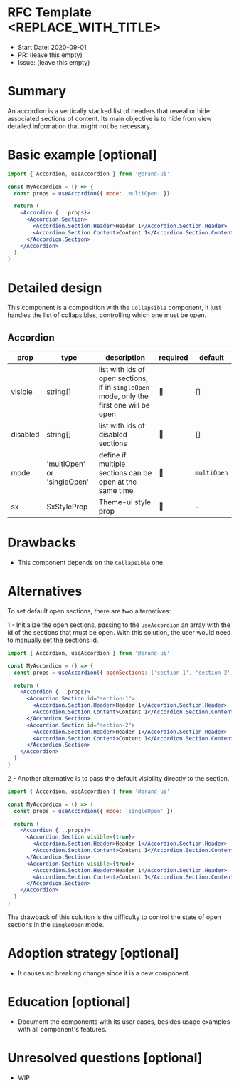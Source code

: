# RFC Template <REPLACE_WITH_TITLE>

- Start Date: 2020-09-01
- PR: (leave this empty)
- Issue: (leave this empty)

# Summary

An accordion is a vertically stacked list of headers that reveal or hide
associated sections of content. Its main objective is to hide from view detailed
information that might not be necessary.

# Basic example [optional]

```jsx
import { Accordion, useAccordion } from '@brand-ui'

const MyAccordion = () => {
  const props = useAccordion({ mode: 'multiOpen' })

  return (
    <Accordion {...props}>
      <Accordion.Section>
        <Accordion.Section.Header>Header 1</Accordion.Section.Header>
        <Accordion.Section.Content>Content 1</Accordion.Section.Content>
      </Accordion.Section>
    </Accordion>
  )
}
```

# Detailed design

This component is a composition with the `Collapsible` component, it just handles
the list of collapsibles, controlling which one must be open.

## Accordion

| prop    | type                        | description                                                                             | required | default     |
| ------- | --------------------------- | --------------------------------------------------------------------------------------- | -------- | ----------- |
| visible | string[]                    | list with ids of open sections, if in `singleOpen` mode, only the first one will be open | 🚫       | []          |
| disabled | string[]                    | list with ids of disabled sections                                                       | 🚫       | []          |
| mode    | 'multiOpen' or 'singleOpen' | define if multiple sections can be open at the same time                                | 🚫       | `multiOpen` |
| sx      | SxStyleProp                 | Theme-ui style prop                                                                     | 🚫       | -           |

# Drawbacks

- This component depends on the `Collapsible` one.

# Alternatives

To set default open sections, there are two alternatives:

1 - Initialize the open sections, passing to the `useAccordion` an array with
the id of the sections that must be open. With this solution, the user would
need to manually set the sections id.

```jsx
import { Accordion, useAccordion } from '@brand-ui'

const MyAccordion = () => {
  const props = useAccordion({ openSections: ['section-1', 'section-2'] })

  return (
    <Accordion {...props}>
      <Accordion.Section id="section-1">
        <Accordion.Section.Header>Header 1</Accordion.Section.Header>
        <Accordion.Section.Content>Content 1</Accordion.Section.Content>
      </Accordion.Section>
      <Accordion.Section id="section-2">
        <Accordion.Section.Header>Header 1</Accordion.Section.Header>
        <Accordion.Section.Content>Content 1</Accordion.Section.Content>
      </Accordion.Section>
    </Accordion>
  )
}
```

2 - Another alternative is to pass the default visibility directly to the
section.

```jsx
import { Accordion, useAccordion } from '@brand-ui'

const MyAccordion = () => {
  const props = useAccordion({ mode: 'singleOpen' })

  return (
    <Accordion {...props}>
      <Accordion.Section visible={true}>
        <Accordion.Section.Header>Header 1</Accordion.Section.Header>
        <Accordion.Section.Content>Content 1</Accordion.Section.Content>
      </Accordion.Section>
      <Accordion.Section visible={true}>
        <Accordion.Section.Header>Header 1</Accordion.Section.Header>
        <Accordion.Section.Content>Content 1</Accordion.Section.Content>
      </Accordion.Section>
    </Accordion>
  )
}
```

The drawback of this solution is the difficulty to control the state of open
sections in the `singleOpen` mode.

# Adoption strategy [optional]

- It causes no breaking change since it is a new component.

# Education [optional]

- Document the components with its user cases, besides usage examples with all
component's features.

# Unresolved questions [optional]

- WIP
